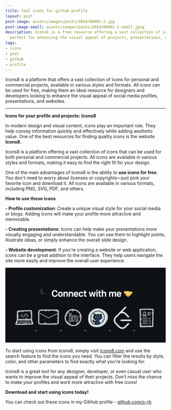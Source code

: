 ```yaml
---
title: Cool icons for github profile
layout: post
post-image: assets/images/posts/2024/00001-2.jpg
post-image-small: assets/images/posts/2024/00001-2-small.jpeg
description: Icons8 is a free resource offering a vast collection of icons in various styles and formats, 
  perfect for enhancing the visual appeal of projects, presentations, and social media profiles
tags:
- icons
- post
- github
- profile
---
```


Icons8 is a platform that offers a vast collection of icons for personal and commercial projects, 
available in various styles and formats. All icons can be used for free, making them an ideal resource 
for designers and developers looking to enhance the visual appeal of social media profiles, presentations, 
and websites.

---

<b>Icons for your profile and projects: Icons8</b>

In modern design and visual content, <i>icons</i> play an important role. They help convey information quickly and effectively while adding aesthetic value. One of the best resources for finding quality icons is the website <b>Icons8</b>.

Icons8 is a platform offering a vast collection of icons that can be used for both personal and commercial projects. All icons are available in various styles and formats, making it easy to find the right fit for your design.

One of the main advantages of Icons8 is the ability to <strong>use icons for free</strong>. You don't need to worry about licenses or copyrights—just pick your favorite icon and download it. All icons are available in various formats, including PNG, SVG, PDF, and others.

<b>How to use these icons</b>

<b>- Profile customization</b>: Create a unique visual style for your social media or blogs. Adding icons will make your profile more attractive and memorable.

<b>- Creating presentations</b>: Icons can help make your presentations more visually engaging and understandable. You can use them to highlight points, illustrate ideas, or simply enhance the overall slide design.

<b>- Website development</b>: If you're creating a website or web application, icons can be a great addition to the interface. They help users navigate the site more easily and improve the overall user experience.

![Github profile icons](/assets/images/posts/2024/00001-1.jpg)

To start using icons from Icons8, simply visit <a href="https://icons8.com">icons8.com</a> and use the search feature to find the icons you need. You can filter the results by style, color, and other parameters to find exactly what you're looking for.

Icons8 is a great tool for any designer, developer, or even casual user who wants to improve the visual appeal of their projects. Don’t miss the chance to make your profiles and work more attractive with free icons!

<b>Download and start using icons today!</b>

You can check out these icons in my GitHub profile - <a href="https://github.com/s-rb">github.com/s-rb</a>